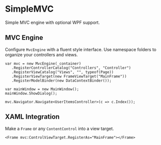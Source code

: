 # SimpleMVC
Simple MVC engine with optional WPF support.

## MVC Engine
Configure `MvcEngine` with a fluent style interface. Use namespace folders to organize your controllers and views. 

    var mvc = new MvcEngine(_container)
       .RegisterControllerCatalog("Controllers", "Controller")
       .RegisterViewCatalog("Views", "", typeof(Page))
       .RegisterViewTarget(new FrameViewTarget("MainFrame"))
       .RegisterModelBinder(new DataContextBinder());

    var mainWindow = new MainWindow();
    mainWindow.ShowDialog();
    
    mvc.Navigator.Navigate<UserItemsController>(c => c.Index());

## XAML Integration
Make a `Frame` or any `ContentControl` into a view target.

    <Frame mvc:ControlViewTarget.RegisterAs="MainFrame"></Frame>


